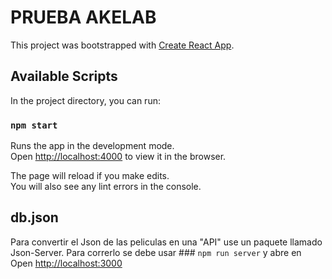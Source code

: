 # PRUEBA AKELAB

This project was bootstrapped with [Create React App](https://github.com/facebook/create-react-app).

## Available Scripts

In the project directory, you can run:

### `npm start`

Runs the app in the development mode.\
Open [http://localhost:4000](http://localhost:4000) to view it in the browser.

The page will reload if you make edits.\
You will also see any lint errors in the console.

## db.json
Para convertir el Json de las peliculas en una "API" use un paquete llamado Json-Server. 
Para correrlo se debe usar ### `npm run server` y abre en Open [http://localhost:3000](http://localhost:3000) 

